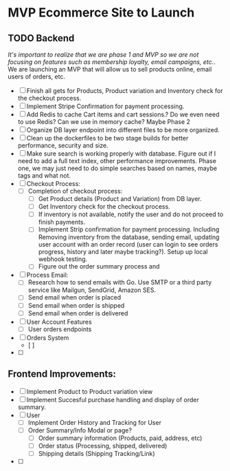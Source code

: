 # MVP Ecommerce Site to Launch

## TODO Backend
*It's important to realize that we are phase 1 and MVP so we are not focusing on features such as membership loyalty, email campaigns, etc.*. We are launching an MVP that will allow us to sell products online, email users of orders, etc.

- [ ] Finish all gets for Products, Product variation and Inventory check for the checkout process.
- [ ] Implement Stripe Confirmation for payment processing.
- [ ] Add Redis to cache Cart items and cart sessions.? Do we even need to use Redis? Can we use in memory cache? Maybe Phase 2
- [ ] Organize DB layer endpoint into different files to be more organized.
- [ ] Clean up the dockerfiles to be two stage builds for better performance, security and size.
- [ ] Make sure search is working properly with database. Figure out if I need to add a full text index, other performance improvements. Phase one, we may just need to do simple searches based on names, maybe tags and what not.
- [ ] Checkout Process:
    - [ ] Completion of checkout process:
       - [ ] Get Product details (Product and Variation) from DB layer.
       - [ ] Get Inventory check for the checkout process.
       - [ ] If inventory is not available, notify the user and do not proceed to finish payments.
       - [ ] Implement Strip confirmation for payment processing. Including Removing inventory from the database, sending email, updating user account with an order record (user can login to see orders progress, history and later maybe tracking?). Setup up local webhook testing.
       - [ ] Figure out the order summary process and 
- [ ] Process Email:
    - [ ] Research how to send emails with Go. Use SMTP or a third party service like Mailgun, SendGrid, Amazon SES.
    - [ ] Send email when order is placed
    - [ ] Send email when order is shipped
    - [ ] Send email when order is delivered
- [ ] User Account Features
    - [ ] User orders endpoints
- [ ] Orders System
    - [ ] 
- [ ] 


## Frontend Improvements:
- [ ] Implement Product to Product variation view
- [ ] Implement Succesful purchase handling and display of order summary.
- [ ] User
    - [ ] Implement Order History and Tracking for User
    - [ ] Order Summary/Info Modal or page? 
        - [ ] Order summary information (Products, paid, address, etc)
        - [ ] Order status (Processing, shipped, delivered)
        - [ ] Shipping details (Shipping Tracking/Link)
- [ ] 

